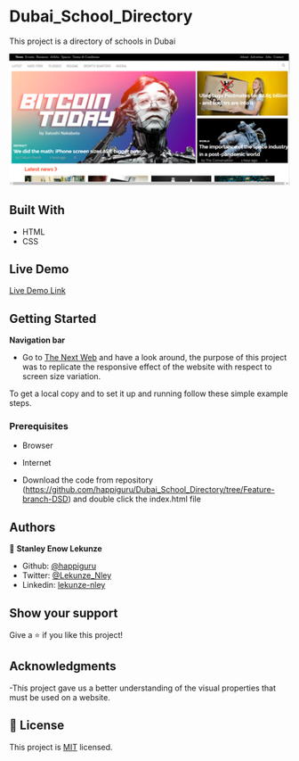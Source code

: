 # Dubai_School_Directory
This project is a directory of schools in Dubai


![screenshot](app_screenshot.png)


## Built With

- HTML
- CSS

## Live Demo

[Live Demo Link](https://raw.githack.com/SunnySparks/Building-with-responsive-design/feature-branch/index.html)


## Getting Started

**Navigation bar**
- Go to [The Next Web](https://www.thenextweb.com/) and have a look around, the purpose of this project was to replicate the responsive effect of the website with respect to screen size variation.

To get a local copy  and to set it up and running follow these simple example steps.

### Prerequisites

- Browser
- Internet

- Download the code from repository (https://github.com/happiguru/Dubai_School_Directory/tree/Feature-branch-DSD) and double click the index.html file


## Authors

👤 **Stanley Enow Lekunze**

- Github: [@happiguru](https://github.com/happiguru)
- Twitter: [@Lekunze_Nley](https://twitter.com/Lekunze_Nley)
- Linkedin: [lekunze-nley](https://www.linkedin.com/in/lekunze-nley/)

## Show your support

Give a ⭐️ if you like this project!

## Acknowledgments
-This project gave us a better understanding of the visual properties that must be used on a website.

## 📝 License

This project is [MIT](LICENSE) licensed.
